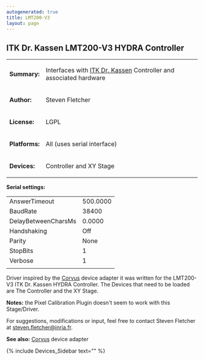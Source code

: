 ```yaml
---
autogenerated: true
title: LMT200-V3
layout: page
---
```


## ITK Dr. Kassen LMT200-V3 HYDRA Controller

<table>
<tr>
<td markdown="1">

**Summary:**

</td>
<td markdown="1">

Interfaces with [ITK Dr.
Kassen](http://www.itknet.com/microscope-automation/index.php/de/)
Controller and associated hardware

</td>
</tr>
<tr>
<td markdown="1">

**Author:**

</td>
<td markdown="1">

Steven Fletcher

</td>
</tr>
<tr>
<td markdown="1">

**License:**

</td>
<td markdown="1">

LGPL

</td>
</tr>
<tr>
<td markdown="1">

**Platforms:**

</td>
<td markdown="1">

All (uses serial interface)

</td>
</tr>
<tr>
<td markdown="1">

**Devices:**

</td>
<td markdown="1">

Controller and XY Stage

</td>
</tr>
</table>

**Serial settings:**

|                     |          |
|---------------------|----------|
| AnswerTimeout       | 500.0000 |
| BaudRate            | 38400    |
| DelayBetweenCharsMs | 0.0000   |
| Handshaking         | Off      |
| Parity              | None     |
| StopBits            | 1        |
| Verbose             | 1        |
|                     |          |

Driver inspired by the [Corvus](Corvus "wikilink") device adapter it was
written for the LMT200-V3 ITK Dr. Kassen HYDRA Controller. The Devices
that need to be loaded are The Controller and the XY Stage.

**Notes:** the Pixel Calibration Plugin doesn't seem to work with this
Stage/Driver.

For suggestions, modifications or input, feel free to contact Steven
Fletcher at steven.fletcher@inria.fr.

**See also:** [Corvus](Corvus "wikilink") device adapter

{% include Devices_Sidebar text="" %}
